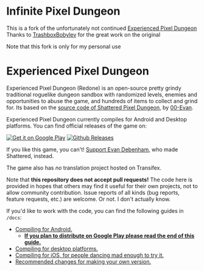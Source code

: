 # Infinite Pixel Dungeon

This is a fork of the unfortunately not continued [Experienced Pixel Dungeon](https://github.com/TrashboxBobylev/Experienced-Pixel-Dungeon-Redone)
Thanks to [TrashboxBobylev](https://github.com/TrashboxBobylev) for the great work on the original

Note that this fork is only for my personal use

# Experienced Pixel Dungeon

Experienced Pixel Dungeon (Redone) is an open-source pretty grindy traditional roguelike dungeon sandbox with randomized levels, enemies and opportunities to abuse the game, and hundreds of items to collect and grind for. Its based on the [source code of Shattered Pixel Dungeon](https://github.com/00-Evan/shattered-pixel-dungeon), by [00-Evan](https://shatteredpixel.com).

Experienced Pixel Dungeon currently compiles for Android and Desktop platforms. You can find official releases of the game on:

[![Get it on Google Play](https://shatteredpixel.com/assets/images/badges/gplay.png)](https://play.google.com/store/apps/details?id=com.trashboxbobylev.experiencedpixeldungeon.redone)
[![Github Releases](https://shatteredpixel.com/assets/images/badges/github.png)](https://github.com/TrashboxBobylev/Experienced-Pixel-Dungeon-Redone/releases)

If you like this game, you can't! [Support Evan Debenham](https://www.patreon.com/ShatteredPixel), who made Shattered, instead.

The game also has *no* translation project hosted on Transifex.

Note that **this repository does not accept pull requests!** The code here is provided in hopes that others may find it useful for their own projects, not to allow community contribution. Issue reports of all kinds (bug reports, feature requests, etc.) are welcome. Or not. I don't actually know.

If you'd like to work with the code, you can find the following guides in `/docs`:
- [Compiling for Android.](docs/getting-started-android.md)
    - **[If you plan to distribute on Google Play please read the end of this guide.](docs/getting-started-android.md#distributing-your-apk)**
- [Compiling for desktop platforms.](docs/getting-started-desktop.md)
- [Compiling for iOS, for people dancing mad enough to try it.](docs/getting-started-ios.md)
- [Recommended changes for making your own version.](docs/recommended-changes.md)